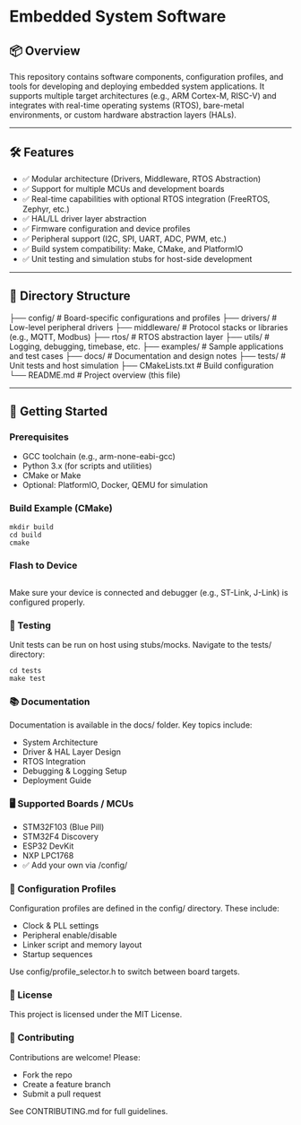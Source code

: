 # Embedded System Software 

## 📦 Overview

This repository contains software components, configuration profiles, and tools for developing and deploying embedded system applications. It supports multiple target architectures (e.g., ARM Cortex-M, RISC-V) and integrates with real-time operating systems (RTOS), bare-metal environments, or custom hardware abstraction layers (HALs).

---

## 🛠️ Features

- ✅ Modular architecture (Drivers, Middleware, RTOS Abstraction)
- ✅ Support for multiple MCUs and development boards
- ✅ Real-time capabilities with optional RTOS integration (FreeRTOS, Zephyr, etc.)
- ✅ HAL/LL driver layer abstraction
- ✅ Firmware configuration and device profiles
- ✅ Peripheral support (I2C, SPI, UART, ADC, PWM, etc.)
- ✅ Build system compatibility: Make, CMake, and PlatformIO
- ✅ Unit testing and simulation stubs for host-side development

---

## 📁 Directory Structure

├── config/ # Board-specific configurations and profiles
├── drivers/ # Low-level peripheral drivers
├── middleware/ # Protocol stacks or libraries (e.g., MQTT, Modbus)
├── rtos/ # RTOS abstraction layer
├── utils/ # Logging, debugging, timebase, etc.
├── examples/ # Sample applications and test cases
├── docs/ # Documentation and design notes
├── tests/ # Unit tests and host simulation
├── CMakeLists.txt # Build configuration
└── README.md # Project overview (this file)

---

## 🚀 Getting Started

### Prerequisites

- GCC toolchain (e.g., arm-none-eabi-gcc)
- Python 3.x (for scripts and utilities)
- CMake or Make
- Optional: PlatformIO, Docker, QEMU for simulation

### Build Example (CMake)

```
mkdir build
cd build
cmake
```

### Flash to Device

```make flash
```

Make sure your device is connected and debugger (e.g., ST-Link, J-Link) is configured properly.

### 🧪 Testing
Unit tests can be run on host using stubs/mocks. Navigate to the tests/ directory:
```
cd tests
make test
```

### 📚 Documentation
Documentation is available in the docs/ folder. Key topics include:

- System Architecture
- Driver & HAL Layer Design
- RTOS Integration
- Debugging & Logging Setup
- Deployment Guide

### 🖥️ Supported Boards / MCUs
- STM32F103 (Blue Pill)
- STM32F4 Discovery
- ESP32 DevKit
- NXP LPC1768
- ✅ Add your own via /config/

### 🔧 Configuration Profiles
Configuration profiles are defined in the config/ directory. These include:
- Clock & PLL settings
- Peripheral enable/disable
- Linker script and memory layout
- Startup sequences

Use config/profile_selector.h to switch between board targets.

### 📄 License
This project is licensed under the MIT License.

### 🤝 Contributing
Contributions are welcome! Please:
- Fork the repo
- Create a feature branch
- Submit a pull request

See CONTRIBUTING.md for full guidelines.




